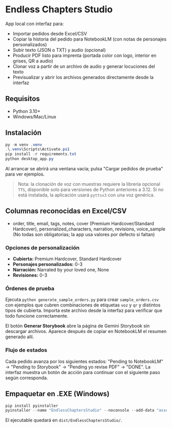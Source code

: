 
# Endless Chapters Studio

App local con interfaz para:
- Importar pedidos desde Excel/CSV
- Copiar la historia del pedido para NotebookLM (con notas de personajes personalizados)
- Subir texto (JSON o TXT) y audio (opcional)
- Producir PDF listo para imprenta (portada color con logo, interior en grises, QR a audio)
- Clonar voz a partir de un archivo de audio y generar locuciones del texto
- Previsualizar y abrir los archivos generados directamente desde la interfaz

## Requisitos
- Python 3.10+
- Windows/Mac/Linux

## Instalación
```powershell
py -m venv .venv
.\.venv\Scripts\Activate.ps1
pip install -r requirements.txt
python desktop_app.py
```
Al arrancar se abrirá una ventana vacía; pulsa "Cargar pedidos de prueba" para ver ejemplos.

> Nota: la clonación de voz con muestras requiere la librería opcional `TTS`, disponible solo para versiones de Python anteriores a 3.12. Si no está instalada, la aplicación usará `pyttsx3` con una voz genérica.

## Columnas reconocidas en Excel/CSV
- order, title, email, tags, notes, cover (Premium Hardcover/Standard Hardcover), personalized_characters, narration, revisions, voice_sample
(No todas son obligatorias; la app usa valores por defecto si faltan)

### Opciones de personalización
- **Cubierta:** Premium Hardcover, Standard Hardcover
- **Personajes personalizados:** 0-3
- **Narración:** Narrated by your loved one, None
- **Revisiones:** 0-3

### Órdenes de prueba

Ejecuta `python generate_sample_orders.py` para crear `sample_orders.csv` con ejemplos que cubren combinaciones de etiquetas `voz` y `qr` y distintos tipos de cubierta. Importa este archivo desde la interfaz para verificar que todo funcione correctamente.

El botón **Generar Storybook** abre la página de Gemini Storybook sin descargar archivos. Aparece después de copiar en NotebookLM el resumen generado allí.

### Flujo de estados
Cada pedido avanza por los siguientes estados: "Pending to NotebookLM" → "Pending to Storybook" → "Pending yo revise PDF" → "DONE". La interfaz muestra un botón de acción para continuar con el siguiente paso según corresponda.

## Empaquetar en .EXE (Windows)
```powershell
pip install pyinstaller
pyinstaller --name "EndlessChaptersStudio" --noconsole --add-data "assets;assets" main.py
```
El ejecutable quedará en `dist/EndlessChaptersStudio/`.
